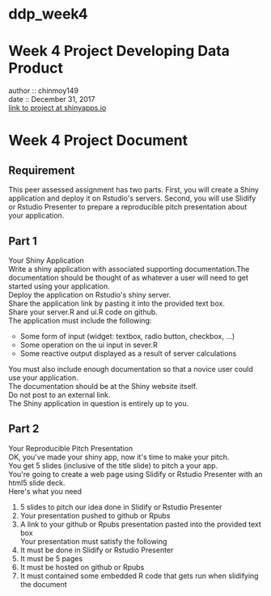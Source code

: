 # ddp_week4
# Week 4 Project Developing Data Product
author :: chinmoy149<br>date :: December 31, 2017<br>
<a href = "https://jackdaw.shinyapps.io/test_1/" target = "_blank">link to project at shinyapps.io</a>

# Week 4 Project Document

## Requirement

This peer assessed assignment has two parts. First, you will create a Shiny application and deploy it on Rstudio's servers. Second, you will use Slidify or Rstudio Presenter to prepare a reproducible pitch presentation about your application.

## Part 1

Your Shiny Application<br>Write a shiny application with associated supporting documentation.The documentation should be thought of as whatever a user will need to get started using your application.<br>Deploy the application on Rstudio's shiny server.<br>Share the application link by pasting it into the provided text box.<br>Share your server.R and ui.R code on github.<br>The application must include the following:
<ol style="list-style-type:circle">
  <li>Some form of input (widget: textbox, radio button, checkbox, ...)</li>
  <li>Some operation on the ui input in sever.R</li>
  <li>Some reactive output displayed as a result of server calculations</li></ol>
You must also include enough documentation so that a novice user could use your application.<br>The documentation should be at the Shiny website itself.<br>Do not post to an external link.<br>The Shiny application in question is entirely up to you.

## Part 2

Your Reproducible Pitch Presentation<br>OK, you've made your shiny app, now it's time to make your pitch.<br>You get 5 slides (inclusive of the title slide) to pitch a your app.<br>You're going to create a web page using Slidify or Rstudio Presenter with an html5 slide deck.<br>Here's what you need<br>
1. 5 slides to pitch our idea done in Slidify or Rstudio Presenter
2. Your presentation pushed to github or Rpubs
3. A link to your github or Rpubs presentation pasted into the provided text box
<br>Your presentation must satisfy the following
1. It must be done in Slidify or Rstudio Presenter
2. It must be 5 pages
3. It must be hosted on github or Rpubs
4. It must contained some embedded R code that gets run when slidifying the document
